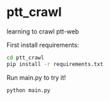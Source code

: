 # ptt_crawl
learning to crawl ptt-web

First install requirements:
```cmd
cd ptt_crawl
pip install -r requirements.txt
```
Run main.py to try it!
```cmd
python main.py
```
